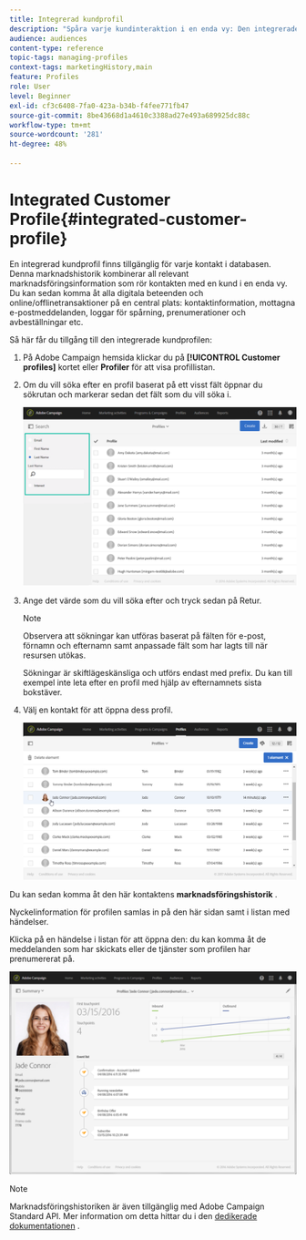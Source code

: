 ```yaml
---
title: Integrerad kundprofil
description: "Spåra varje kundinteraktion i en enda vy: Den integrerade kundprofilen i Adobe Campaign uppdateras under hela kundens livscykel."
audience: audiences
content-type: reference
topic-tags: managing-profiles
context-tags: marketingHistory,main
feature: Profiles
role: User
level: Beginner
exl-id: cf3c6408-7fa0-423a-b34b-f4fee771fb47
source-git-commit: 8be43668d1a4610c3388ad27e493a689925dc88c
workflow-type: tm+mt
source-wordcount: '281'
ht-degree: 48%

---
```


# Integrated Customer Profile{#integrated-customer-profile}

En integrerad kundprofil finns tillgänglig för varje kontakt i databasen. Denna marknadshistorik kombinerar all relevant marknadsföringsinformation som rör kontakten med en kund i en enda vy. Du kan sedan komma åt alla digitala beteenden och online/offlinetransaktioner på en central plats: kontaktinformation, mottagna e-postmeddelanden, loggar för spårning, prenumerationer och avbeställningar etc.

Så här får du tillgång till den integrerade kundprofilen:

1. På Adobe Campaign hemsida klickar du på **[!UICONTROL Customer profiles]** kortet eller **Profiler** för att visa profillistan.

1. Om du vill söka efter en profil baserat på ett visst fält öppnar du sökrutan och markerar sedan det fält som du vill söka i.


   ![](assets/profile-search.png)

1. Ange det värde som du vill söka efter och tryck sedan på Retur.

   >[!NOTE]
   >
   >Observera att sökningar kan utföras baserat på fälten för e-post, förnamn och efternamn samt anpassade fält som har lagts till när resursen utökas.
   >
   >Sökningar är skiftlägeskänsliga och utförs endast med prefix. Du kan till exempel inte leta efter en profil med hjälp av efternamnets sista bokstäver.

1. Välj en kontakt för att öppna dess profil.

   ![](assets/mkt_hist_access.png)

Du kan sedan komma åt den här kontaktens **marknadsföringshistorik** .

Nyckelinformation för profilen samlas in på den här sidan samt i listan med händelser.

Klicka på en händelse i listan för att öppna den: du kan komma åt de meddelanden som har skickats eller de tjänster som profilen har prenumererat på.

![](assets/mkt_hist_view.png)

>[!NOTE]
>
>Marknadsföringshistoriken är även tillgänglig med Adobe Campaign Standard API. Mer information om detta hittar du i den [dedikerade dokumentationen](../../api/using/interacting-with-marketing-history.md) .
